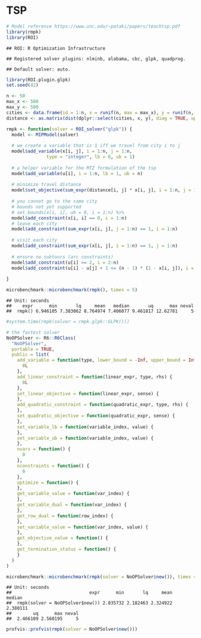 TSP
================

``` r
# Model reference https://www.unc.edu/~pataki/papers/teachtsp.pdf
library(rmpk)
library(ROI)
```

    ## ROI: R Optimization Infrastructure

    ## Registered solver plugins: nlminb, alabama, cbc, glpk, quadprog.

    ## Default solver: auto.

``` r
library(ROI.plugin.glpk)
set.seed(42)

n <- 50
max_x <- 500
max_y <- 500
cities <- data.frame(id = 1:n, x = runif(n, max = max_x), y = runif(n, max = max_y))
distance <- as.matrix(dist(dplyr::select(cities, x, y), diag = TRUE, upper = TRUE))

rmpk <- function(solver = ROI_solver("glpk")) {
  model <- MIPModel(solver)
  
  # we create a variable that is 1 iff we travel from city i to j
  model$add_variable(x[i, j], i = 1:n, j = 1:n, 
               type = "integer", lb = 0, ub = 1)
  
  # a helper variable for the MTZ formulation of the tsp
  model$add_variable(u[i], i = 1:n, lb = 1, ub = n)
  
  # minimize travel distance
  model$set_objective(sum_expr(distance[i, j] * x[i, j], i = 1:n, j = 1:n), "min")
  
  # you cannot go to the same city
  # bounds not yet supported
  # set_bounds(x[i, i], ub = 0, i = 1:n) %>%
  model$add_constraint(x[i, i] == 0, i = 1:n)
  # leave each city
  model$add_constraint(sum_expr(x[i, j], j = 1:n) == 1, i = 1:n)
  
  # visit each city
  model$add_constraint(sum_expr(x[i, j], i = 1:n) == 1, j = 1:n)
  
  # ensure no subtours (arc constraints)
  model$add_constraint(u[i] >= 2, i = 2:n)
  model$add_constraint(u[i] - u[j] + 1 <= (n - 1) * (1 - x[i, j]), i = 2:n, j = 2:n)
  
}

microbenchmark::microbenchmark(rmpk(), times = 5)
```

    ## Unit: seconds
    ##    expr      min       lq     mean   median       uq      max neval
    ##  rmpk() 6.946105 7.383062 8.764974 7.406077 9.461817 12.62781     5

``` r
#system.time(rmpk(solver = rmpk.glpk::GLPK()))
```

``` r
# the fastest solver
NoOPSolver <- R6::R6Class(
  "NoOPSolver",
  portable = TRUE,
  public = list(
    add_variable = function(type, lower_bound = -Inf, upper_bound = Inf) {
      0L
    },
    add_linear_constraint = function(linear_expr, type, rhs) {
      0L
    },
    set_linear_objective = function(linear_expr, sense) {
    },
    add_quadratic_constraint = function(quadratic_expr, type, rhs) {
    },
    set_quadratic_objective = function(quadratic_expr, sense) {
    },
    set_variable_lb = function(variable_index, value) {
    },
    set_variable_ub = function(variable_index, value) {
    },
    nvars = function() {
      0
    },
    nconstraints = function() {
      0
    },
    optimize = function() {
    },
    get_variable_value = function(var_index) {
    },
    get_variable_dual = function(var_index) {
    },
    get_row_dual = function(row_index) {
    },
    set_variable_value = function(var_index, value) {
    },
    get_objective_value = function() {
    },
    get_termination_status = function() {
    }
  )
)
```

``` r
microbenchmark::microbenchmark(rmpk(solver = NoOPSolver$new()), times = 5)
```

    ## Unit: seconds
    ##                             expr      min       lq     mean   median
    ##  rmpk(solver = NoOPSolver$new()) 2.035732 2.182463 2.324922 2.380111
    ##        uq      max neval
    ##  2.466109 2.560195     5

``` r
profvis::profvis(rmpk(solver = NoOPSolver$new()))
```
